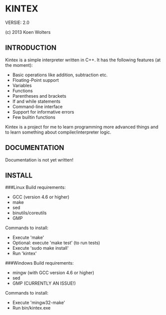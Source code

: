 KINTEX 
======

VERSIE: 2.0

(c) 2013 Koen Wolters

INTRODUCTION
------------

Kintex is a simple interpreter written in C++. It has the following features (at the moment):
* Basic operations like addition, subtraction etc.
* Floating-Point support
* Variables
* Functions
* Parentheses and brackets
* If and while statements
* Command-line interface
* Support for informative errors
* Few builtin functions

Kintex is a project for me to learn programming more advanced things and to learn something about compiler/interpreter logic.

DOCUMENTATION
-------------

Documentation is not yet written!

INSTALL
-------

###Linux
Build requirements:
- GCC (version 4.6 or higher) 
- make
- sed
- binutils/coreutils
- GMP

Commands to install:
- Execute 'make'
- Optional: execute 'make test' (to run tests)
- Execute 'sudo make install'
- Run 'kintex'

###Windows
Build requirements:
- mingw (with GCC version 4.6 or higher)
- sed
- GMP (CURRENTLY AN ISSUE!)

Commands to install:
- Execute 'mingw32-make'
- Run bin/kintex.exe

